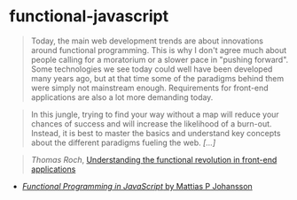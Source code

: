 # functional-javascript

> Today, the main web development trends are about innovations around functional programming. This is why I don't agree much about people calling for a moratorium or a slower pace in "pushing forward". Some technologies we see today could well have been developed many years ago, but at that time some of the paradigms behind them were simply not mainstream enough. Requirements for front-end applications are also a lot more demanding today.

> In this jungle, trying to find your way without a map will reduce your chances of success and will increase the likelihood of a burn-out. Instead, it is best to master the basics and understand key concepts about the different paradigms fueling the web. _[...]_

> _Thomas Roch_, [Understanding the functional revolution in front-end applications][fn-revolution]

[fn-revolution]: http://blog.reactandbethankful.com/posts/2015/09/15/understanding-the-functional-revolution/

- [_Functional Programming in JavaScript_ by Mattias P Johansson](https://www.youtube.com/playlist?list=PL0zVEGEvSaeEd9hlmCXrk5yUyqUag-n84)
